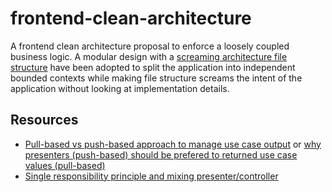 # frontend-clean-architecture

A frontend clean architecture proposal to enforce a loosely coupled business logic. 
A modular design with a [screaming architecture file structure](https://blog.cleancoder.com/uncle-bob/2011/09/30/Screaming-Architecture.html) have been adopted to split the application into independent bounded contexts while making file structure screams the intent of the application without looking at implementation details.

## Resources

- [Pull-based vs push-based approach to manage use case output](https://softwareengineering.stackexchange.com/a/420360) or [why presenters (push-based) should be prefered to returned use case values (pull-based)](https://lukemorton.tech/articles/nuances-in-clean-architecture)
- [Single responsibility principle and mixing presenter/controller](https://stackoverflow.com/questions/64415618/clean-architecture-controller-and-presenter-should-always-be-separate-classes-o)
